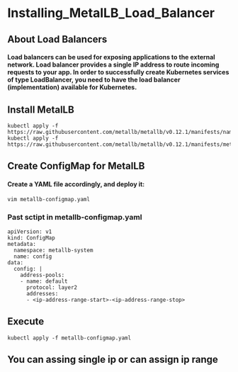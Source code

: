 # Installing_MetalLB_Load_Balancer
## About Load Balancers
#### Load balancers can be used for exposing applications to the external network. Load balancer provides a single IP address to route incoming requests to your app. In order to successfully create Kubernetes services of type LoadBalancer, you need to have the load balancer (implementation) available for Kubernetes.

## Install MetalLB
    
    kubectl apply -f https://raw.githubusercontent.com/metallb/metallb/v0.12.1/manifests/namespace.yaml
    kubectl apply -f https://raw.githubusercontent.com/metallb/metallb/v0.12.1/manifests/metallb.yaml

    
    
## Create ConfigMap for MetalLB

#### Create a YAML file accordingly, and deploy it: 
    vim metallb-configmap.yaml
### Past sctipt in metallb-configmap.yaml 
    
    apiVersion: v1
    kind: ConfigMap
    metadata:
      namespace: metallb-system
      name: config
    data:
      config: |
        address-pools:
        - name: default
          protocol: layer2
          addresses:
          - <ip-address-range-start>-<ip-address-range-stop>
          
## Execute 
    kubectl apply -f metallb-configmap.yaml
          
 ## You can assing single ip or can assign ip range
